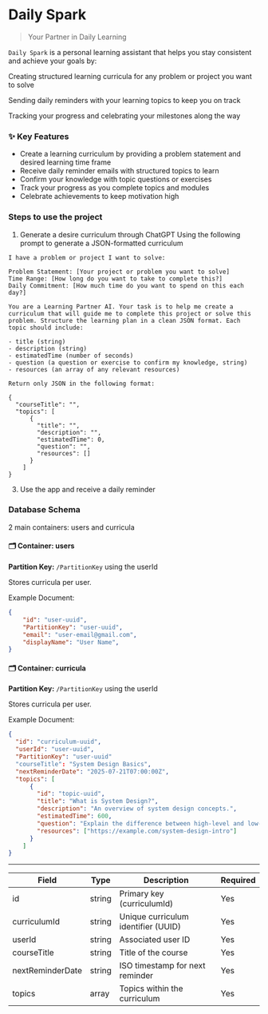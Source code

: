 # Daily Spark
> Your Partner in Daily Learning

`Daily Spark` is a personal learning assistant that helps you stay consistent and achieve your goals by:

Creating structured learning curricula for any problem or project you want to solve

Sending daily reminders with your learning topics to keep you on track

Tracking your progress and celebrating your milestones along the way

### ✨ Key Features
- Create a learning curriculum by providing a problem statement and desired learning time frame
- Receive daily reminder emails with structured topics to learn
- Confirm your knowledge with topic questions or exercises
- Track your progress as you complete topics and modules
- Celebrate achievements to keep motivation high

### Steps to use the project
1. Generate a desire curriculum through ChatGPT
  Using the following prompt to generate a JSON-formatted curriculum
  ```
  I have a problem or project I want to solve:

  Problem Statement: [Your project or problem you want to solve]
  Time Range: [How long do you want to take to complete this?]
  Daily Commitment: [How much time do you want to spend on this each day?]
  
  You are a Learning Partner AI. Your task is to help me create a curriculum that will guide me to complete this project or solve this problem. Structure the learning plan in a clean JSON format. Each topic should include:
  
  - title (string)
  - description (string)
  - estimatedTime (number of seconds)
  - question (a question or exercise to confirm my knowledge, string)
  - resources (an array of any relevant resources)
  
  Return only JSON in the following format:
  
  {
    "courseTitle": "",
    "topics": [
        {
          "title": "",
          "description": "",
          "estimatedTime": 0,
          "question": "",
          "resources": []
        }
      ]
  }
  ```
   
3. Use the app and receive a daily reminder

### Database Schema
2 main containers: users and curricula

#### 🗂 Container: users

**Partition Key:** `/PartitionKey` using the userId

Stores curricula per user.

Example Document:

```json
{
    "id": "user-uuid",
    "PartitionKey": "user-uuid",
    "email": "user-email@gmail.com",
    "displayName": "User Name",
}
```

#### 🗂 Container: curricula

**Partition Key:** `/PartitionKey` using the userId

Stores curricula per user.

Example Document:

```json
{
  "id": "curriculum-uuid",
  "userId": "user-uuid",
  "PartitionKey": "user-uuid"
  "courseTitle": "System Design Basics",
  "nextReminderDate": "2025-07-21T07:00:00Z",
  "topics": [
      {
        "id": "topic-uuid",
        "title": "What is System Design?",
        "description": "An overview of system design concepts.",
        "estimatedTime": 600,
        "question": "Explain the difference between high-level and low-level design.",
        "resources": ["https://example.com/system-design-intro"]
      }
    ]
}
```

---

| Field             | Type    | Description                                   | Required |
| ----------------- | ------- | --------------------------------------------- | -------- |
| id                | string  | Primary key (curriculumId)                   | Yes      |
| curriculumId      | string  | Unique curriculum identifier (UUID)          | Yes      |
| userId            | string  | Associated user ID                           | Yes      |
| courseTitle       | string  | Title of the course                          | Yes      |
| nextReminderDate  | string  | ISO timestamp for next reminder              | Yes      |
| topics            | array   | Topics within the curriculum                 | Yes      |
